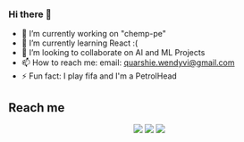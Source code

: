 ### Hi there 👋

- 🔭 I’m currently working on "chemp-pe"
- 🌱 I’m currently learning React :(
- 👯 I’m looking to collaborate on AI and ML Projects
- 📫 How to reach me: email: quarshie.wendyvi@gmail.com
- ⚡ Fun fact: I play fifa and I'm a PetrolHead


## Reach me

<p align="center">
    <a href="https://www.linkedin.com/in/wendy-quarshie-7407b0162/" alt="LinkedIn">
        <img src="https://img.shields.io/badge/-LinkedIn-blue?style=flat-square&logo=linkedin" /></a>
    <a href="https://twitter.com/__codebug" alt="Twitter">
        <img src="https://img.shields.io/badge/-twitter-blue?style=flat-square&logo=twitter&logoColor=white" /></a>
     <a href="https://codebug.me" alt="website">
        <img src="https://img.shields.io/badge/-codebug.me-242424?style=flat-square&logo=circle&logoColor=White" /></a>
   
</p>

<!-- [banner]:https://github.com/codebuggg/codebuggg/blob/master/codebug_banner.jpg
[website]: https://codebug.me -->
